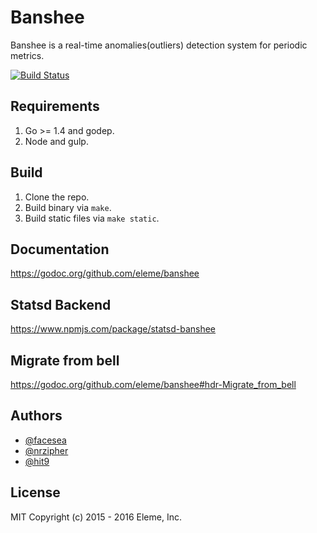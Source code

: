 Banshee
=======

Banshee is a real-time anomalies(outliers) detection system for periodic
metrics.

[![Build Status](https://travis-ci.org/eleme/banshee.svg?branch=master)](https://travis-ci.org/eleme/banshee)

Requirements
------------

1. Go >= 1.4 and godep.
2. Node and gulp.

Build
-----

1. Clone the repo.
2. Build binary via `make`.
3. Build static files via `make static`.

Documentation
--------------

https://godoc.org/github.com/eleme/banshee

Statsd Backend
--------------

https://www.npmjs.com/package/statsd-banshee

Migrate from bell
-----------------

https://godoc.org/github.com/eleme/banshee#hdr-Migrate_from_bell

Authors
-------

- [@facesea](https://github.com/facesea)
- [@nrzipher](https://github.com/nrzipher)
- [@hit9](https://github.com/hit9)

License
-------

MIT Copyright (c) 2015 - 2016 Eleme, Inc.
